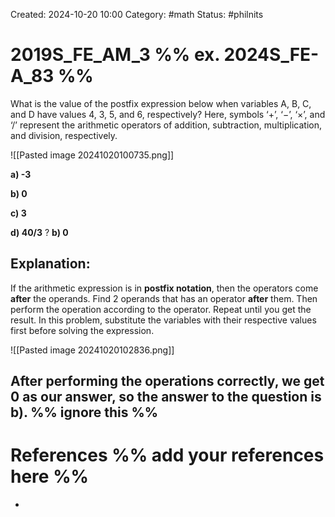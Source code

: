Created: 2024-10-20 10:00
Category: #math 
Status: #philnits



# 2019S_FE_AM_3 %% ex. 2024S_FE-A_83 %%

What is the value of the postfix expression below when variables A, B, C, and D have values 4, 3, 5, and 6, respectively? Here, symbols ‘$+$’, ‘$-$’, ‘$\times$’, and ‘$/$’ represent the arithmetic operators of addition, subtraction, multiplication, and division, respectively.

![[Pasted image 20241020100735.png]]

**a) -3** 

**b) 0** 

**c) 3** 

**d) 40/3**
? 
**b) 0**
## **Explanation:**

If the arithmetic expression is in **postfix notation**, then the operators come **after** the operands. Find 2 operands that has an operator **after** them. Then perform the operation according to the operator. Repeat until you get the result. In this problem, substitute the variables with their respective values first before solving the expression.

![[Pasted image 20241020102836.png]]

After performing the operations correctly, we get 0 as our answer, so the answer to the question is **b)**.
%% ignore this %%
---









# References %% add your references here %%
- 
